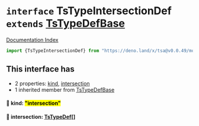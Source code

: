 # `interface` TsTypeIntersectionDef `extends` [TsTypeDefBase](../private.interface.TsTypeDefBase/README.md)

[Documentation Index](../README.md)

```ts
import {TsTypeIntersectionDef} from "https://deno.land/x/tsa@v0.0.49/mod.ts"
```

## This interface has

- 2 properties:
[kind](#-kind-intersection),
[intersection](#-intersection-tstypedef)
- 1 inherited member from [TsTypeDefBase](../private.interface.TsTypeDefBase/README.md)


#### 📄 kind: <mark>"intersection"</mark>



#### 📄 intersection: [TsTypeDef](../type.TsTypeDef/README.md)\[]



